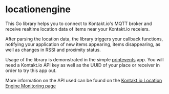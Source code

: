 # locationengine

This Go library helps you to connect to Kontakt.io's MQTT broker and receive 
realtime location data of items near your Kontakt.io receiers.

After parsing the location data, the library triggers your callback functions,
notifying your application of new items appearing, items disappearing, as well
as changes in RSSI and proximity status.

Usage of the library is demonstrated in the simple [printevents](cmd/printevents) app.
You will need a Kontakt.io API key as well as the UUID of your place or receiver in
order to try this app out.

More information on the API used can be found on the 
[Kontakt.io Location Engine Monitoring page](https://developer.kontakt.io/rest-api/api-guides/location-engine-monitoring/#mqtt)
